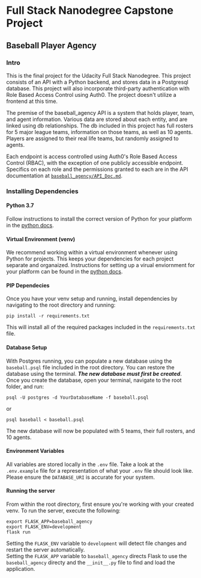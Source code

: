 # Full Stack Nanodegree Capstone Project

## Baseball Player Agency

### Intro
This is the final project for the Udacity Full Stack Nanodegree. This project
consists of an API with a Python backend, and stores data in a Postgresql
database. This project will also incorporate third-party authentication with
Role Based Access Control using Auth0. The project doesn't utilize a frontend at
this time.

The premise of the baseball_agency API is a system that holds player, team, and
agent information. Various data are stored about each entity, and are linked
using db relationships. The db included in this project has full rosters for
5 major league teams, information on those teams, as well as 10 agents. Players 
are assigned to their real life teams, but randomly assigned to
agents.

Each endpoint is access controlled using Auth0's Role Based Access Control
(RBAC), with the exception of one publicly accessible endpoint. Specifics on
each role and the permissions granted to each are in the API documentation at
[`baseball_agency/API_Doc.md`](baseball_agency/API_Doc.md).

### Installing Dependencies
#### Python 3.7
Follow instructions to install the correct version of Python for your platform
in the [python docs](https://docs.python.org/3/using/index.html).

#### Virtual Environment (venv)
We recommend working within a virtual environment whenever using Python for 
projects. This keeps your dependencies for each project separate and organaized.
Instructions for setting up a virual enviornment for your platform can be found 
in the [python docs](https://packaging.python.org/guides/installing-using-pip-and-virtual-environments/).

#### PIP Dependecies
Once you have your venv setup and running, install dependencies by navigating
 to the root directory and running:
 ```
 pip install -r requirements.txt
```
This will install all of the required packages included in the `requirements.txt`
file.

#### Database Setup
With Postgres running, you can populate a new database using the `baseball.psql`
file included in the root directory. You can restore the database using the
terminal. **_The new database must first be created_**. Once you create the
database, open your terminal, navigate to the root folder, and run:

`psql -U postgres -d YourDatabaseName -f baseball.psql`

or

`psql baseball < baseball.psql`

The new database will now be populated with 5 teams, their full rosters, and
10 agents.

#### Environment Variables
All variables are stored locally in the `.env` file. Take a look at the 
`.env.example` file for a representation of what your `.env` file should look 
like. Please ensure the `DATABASE_URI` is accurate for your system.

#### Running the server
From within the root directory, first ensure you're working with your created
venv. To run the server, execute the following:
```
export FLASK_APP=baseball_agency
export FLASK_ENV=development
flask run
```
Setting the `FLASK_ENV` variable to `development` will detect file changes and
restart the server automatically.   
Setting the `FLASK_APP` variable to `baseball_agency` directs Flask to use
the `baseball_agency` directy and the `__init__.py` file to find and load the
application.

